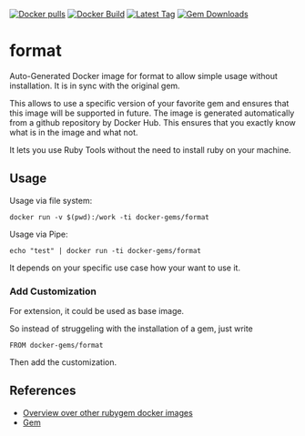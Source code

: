 [![Docker pulls](https://img.shields.io/docker/pulls/rubygem/format.svg)](https://hub.docker.com/r/rubygem/format/)
[![Docker Build](https://img.shields.io/docker/automated/rubygem/format.svg)](https://hub.docker.com/r/rubygem/format/)
[![Latest Tag](https://img.shields.io/github/tag/docker-rubygem/format.svg)](https://hub.docker.com/r/rubygem/format/)
[![Gem Downloads](https://img.shields.io/gem/dt/format.svg)](https://rubygems.org/gems/format/)
# format

Auto-Generated Docker image for format to allow simple usage without installation.
It is in sync with the original gem.

This allows to use a specific version of your favorite gem and ensures that this image will be supported in future.
The image is generated automatically from a github repository by Docker Hub.
This ensures that you exactly know what is in the image and what not.

It lets you use Ruby Tools without the need to install ruby on your machine.

## Usage

Usage via file system:

`docker run -v $(pwd):/work -ti docker-gems/format`

Usage via Pipe:

`echo "test" | docker run -ti docker-gems/format`

It depends on your specific use case how your want to use it.

### Add Customization

For extension, it could be used as base image.

So instead of struggeling with the installation of a gem, just write

`FROM docker-gems/format`

Then add the customization.

## References

 - [Overview over other rubygem docker images](https://github.com/thinkbot/docker-rubygem)
 - [Gem](https://rubygems.org/gems/format/)
